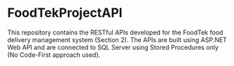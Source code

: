 # FoodTekProjectAPI
This repository contains the RESTful APIs developed for the FoodTek food delivery management system (Section 2). The APIs are built using ASP.NET Web API and are connected to SQL Server using Stored Procedures only (No Code-First approach used).
